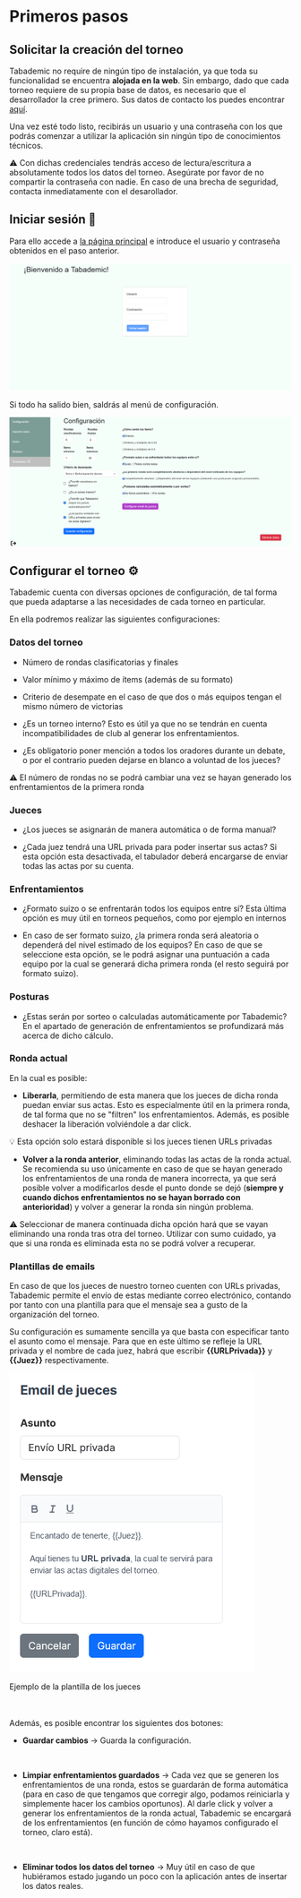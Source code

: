# Primeros pasos

## Solicitar la creación del torneo

Tabademic no require de ningún tipo de instalación, ya que toda su funcionalidad se encuentra **alojada en la web**. Sin embargo, dado que cada torneo requiere de su propia base de datos, es necesario que el desarrollador la cree primero. Sus datos de contacto los puedes encontrar [aquí](desarrollador.md).

Una vez esté todo listo, recibirás un usuario y una contraseña con los que podrás comenzar a utilizar la aplicación sin ningún tipo de conocimientos técnicos.

<div class="warning"> 

⚠️ Con dichas credenciales tendrás <span class="bold">acceso de lectura/escritura a absolutamente todos los datos del torneo. </span>
Asegúrate por favor de no compartir la contraseña con nadie.  <span class="bold">En caso de una brecha de seguridad, contacta inmediatamente con el desarollador.</span>
</div>

## Iniciar sesión 🔑

Para ello accede a [la página principal](https://tabademic.com) e introduce el usuario y contraseña obtenidos en el paso anterior.

![Login](_images/login.png)

Si todo ha salido bien, saldrás al menú de configuración.


![Ejemplo de configuración](_images/menu_configuracion.png)

## Configurar el torneo ⚙️

Tabademic cuenta con diversas opciones de configuración, de tal forma que pueda adaptarse a las necesidades de cada torneo en particular.

En ella podremos realizar las siguientes configuraciones:

### Datos del torneo

* Número de rondas clasificatorias y finales

* Valor mínimo y máximo de ítems (además de su formato)

* Criterio de desempate en el caso de que dos o más equipos tengan el mismo número de victorias

* ¿Es un torneo interno? Esto es útil ya que no se tendrán en cuenta incompatibilidades de club al generar los enfrentamientos.

* ¿Es obligatorio poner mención a todos los oradores durante un debate, o por el contrario pueden dejarse en blanco a voluntad de los jueces?

<div class="warning"> 

⚠️ El número de rondas no se podrá cambiar una vez se hayan generado los enfrentamientos de la primera ronda
</div>


### Jueces

* ¿Los jueces se asignarán de manera automática o de forma manual?

* ¿Cada juez tendrá una URL privada para poder insertar sus actas? Si esta opción esta desactivada, el tabulador deberá encargarse de enviar todas las actas por su cuenta.


### Enfrentamientos

* ¿Formato suizo o se enfrentarán todos los equipos entre sí? Esta última opción es muy útil en torneos pequeños, como por ejemplo en internos

* En caso de ser formato suizo, ¿la primera ronda será aleatoria o dependerá del nivel estimado de los equipos?
En caso de que se seleccione esta opción, se le podrá asignar una puntuación a cada equipo por la cual se generará dicha primera ronda (el resto seguirá por formato suizo).


### Posturas

* ¿Estas serán por sorteo o calculadas automáticamente por Tabademic? En el apartado de generación de enfrentamientos se profundizará más acerca de dicho cálculo.

### Ronda actual

En la cual es posible:

* **Liberarla**, permitiendo de esta manera que los jueces de dicha ronda puedan enviar sus actas. Esto es especialmente útil en la primera ronda, de tal forma que no se "filtren" los enfrentamientos. Además, es posible deshacer la liberación volviéndole a dar click.

<div class="tip">
💡
Esta opción solo estará disponible si los jueces tienen URLs privadas

</div>

* **Volver a la ronda anterior**, eliminando todas las actas de la ronda actual. Se recomienda su uso únicamente en caso de que se hayan generado los enfrentamientos de una ronda de manera incorrecta, ya que será posible volver a modificarlos desde el punto donde se dejó (**siempre y cuando dichos enfrentamientos no se hayan borrado con anterioridad**) y volver a generar la ronda sin ningún problema.

<div class="warning"> 

⚠️ Seleccionar de manera continuada dicha opción hará que se vayan eliminando una ronda tras otra del torneo. <span class="bold">Utilizar con sumo cuidado, ya que si una ronda es eliminada esta no se podrá volver a recuperar.</span>
</div>

### Plantillas de emails

En caso de que los jueces de nuestro torneo cuenten con URLs privadas, Tabademic permite el envío de estas mediante correo electrónico, contando por tanto con una plantilla para que el mensaje sea a gusto de la organización del torneo.

Su configuración es sumamente sencilla ya que basta con especificar tanto el asunto como el mensaje. Para que en este último se refleje la URL privada y el nombre de cada juez, habrá que escribir **{{URLPrivada}}** y **{{Juez}}** respectivamente.


<div class="centered-image">

![Ejemplo de plantilla de jueces](_images/plantilla_jueces.png)

</div>

<div class="caption">Ejemplo de la plantilla de los jueces</div>

<br>

<br>


Además, es posible encontrar los siguientes dos botones:

* **Guardar cambios** -> Guarda la configuración.


<br>

* **Limpiar enfrentamientos guardados** -> Cada vez que se generen los enfrentamientos de una ronda, estos se guardarán de forma automática (para en caso de que tengamos que corregir algo, podamos reiniciarla y simplemente hacer los cambios oportunos). Al darle click y volver a generar los enfrentamientos de la ronda actual, Tabademic se encargará de los enfrentamientos (en función de cómo hayamos configurado el torneo, claro está).

<br>

* **Eliminar todos los datos del torneo** -> Muy útil en caso de que hubiéramos estado jugando un poco con la aplicación antes de insertar los datos reales.